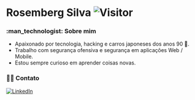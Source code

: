 # Rosemberg Silva   ![Visitor](https://visitor-badge.laobi.icu/badge?page_id=rosemberglpi.repoName)

<h3> :man_technologist: Sobre mim</h3>

- Apaixonado por tecnologia, hacking e carros japoneses dos anos 90 :beginner:.
- Trabalho com segurança ofensiva e segurança em aplicações Web / Mobile.
- Estou sempre curioso em aprender coisas novas.

<h3> 🤝🏻 Contato </h3>

<a href="https://www.linkedin.com/in/rosembergsilva/">![LinkedIn](https://img.shields.io/badge/LinkedIn-0077B5?style=for-the-badge&logo=linkedin&logoColor=white)</a>
